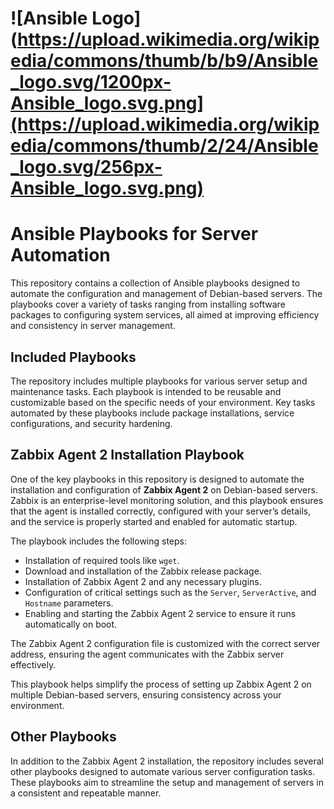 # ![Ansible Logo](https://upload.wikimedia.org/wikipedia/commons/thumb/b/b9/Ansible_logo.svg/1200px-Ansible_logo.svg.png](https://upload.wikimedia.org/wikipedia/commons/thumb/2/24/Ansible_logo.svg/256px-Ansible_logo.svg.png)

# Ansible Playbooks for Server Automation

This repository contains a collection of Ansible playbooks designed to automate the configuration and management of Debian-based servers. The playbooks cover a variety of tasks ranging from installing software packages to configuring system services, all aimed at improving efficiency and consistency in server management.

## Included Playbooks

The repository includes multiple playbooks for various server setup and maintenance tasks. Each playbook is intended to be reusable and customizable based on the specific needs of your environment. Key tasks automated by these playbooks include package installations, service configurations, and security hardening.

## Zabbix Agent 2 Installation Playbook

One of the key playbooks in this repository is designed to automate the installation and configuration of **Zabbix Agent 2** on Debian-based servers. Zabbix is an enterprise-level monitoring solution, and this playbook ensures that the agent is installed correctly, configured with your server’s details, and the service is properly started and enabled for automatic startup.

The playbook includes the following steps:
- Installation of required tools like `wget`.
- Download and installation of the Zabbix release package.
- Installation of Zabbix Agent 2 and any necessary plugins.
- Configuration of critical settings such as the `Server`, `ServerActive`, and `Hostname` parameters.
- Enabling and starting the Zabbix Agent 2 service to ensure it runs automatically on boot.

The Zabbix Agent 2 configuration file is customized with the correct server address, ensuring the agent communicates with the Zabbix server effectively.

This playbook helps simplify the process of setting up Zabbix Agent 2 on multiple Debian-based servers, ensuring consistency across your environment.

## Other Playbooks

In addition to the Zabbix Agent 2 installation, the repository includes several other playbooks designed to automate various server configuration tasks. These playbooks aim to streamline the setup and management of servers in a consistent and repeatable manner.
